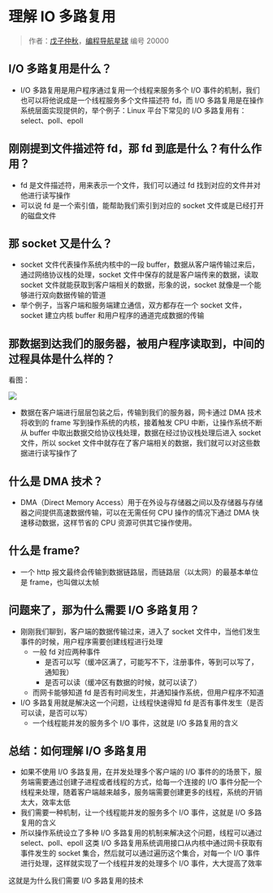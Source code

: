 # 理解 IO 多路复用

> 作者：[戊子仲秋](https://github.com/wuzizhongqiu)，[编程导航星球](https://wx.zsxq.com/dweb2/index/group/51122858222824) 编号 20000

## I/O 多路复用是什么？

- I/O 多路复用是用户程序通过复用一个线程来服务多个 I/O 事件的机制，我们也可以将他说成是一个线程服务多个文件描述符 fd，而 I/O 多路复用是在操作系统层面实现提供的，举个例子：Linux 平台下常见的 I/O 多路复用有：select、poll、epoll

## 刚刚提到文件描述符 fd，那 fd 到底是什么？有什么作用？

- fd 是文件描述符，用来表示一个文件，我们可以通过 fd 找到对应的文件并对他进行读写操作
- 可以说 fd 是一个索引值，能帮助我们索引到对应的 socket 文件或是已经打开的磁盘文件

## 那 socket 又是什么？

- socket 文件代表操作系统内核中的一段 buffer，数据从客户端传输过来后，通过网络协议栈的处理，socket 文件中保存的就是客户端传来的数据，读取 socket 文件就能获取到客户端相关的数据，形象的说，socket 就像是一个能够进行双向数据传输的管道
- 举个例子，当客户端和服务端建立通信，双方都存在一个 socket 文件，socket 建立内核 buffer 和用户程序的通道完成数据的传输

## 那数据到达我们的服务器，被用户程序读取到，中间的过程具体是什么样的？

看图：

![](https://pic.yupi.icu/5563/202312241537948.png)

- 数据在客户端进行层层包装之后，传输到我们的服务器，网卡通过 DMA 技术将收到的 frame 写到操作系统的内核，接着触发 CPU 中断，让操作系统不断从 buffer 中取出数据交给协议栈处理，数据在经过协议栈处理后进入 socket 文件，所以 socket 文件中就存在了客户端相关的数据，我们就可以对这些数据进行读写操作了

## 什么是 DMA 技术？

- DMA（Direct Memory Access）用于在外设与存储器之间以及存储器与存储器之间提供高速数据传输，可以在无需任何 CPU 操作的情况下通过 DMA 快速移动数据，这样节省的 CPU 资源可供其它操作使用。

## 什么是 frame?

- 一个 http 报文最终会传输到数据链路层，而链路层（以太网）的最基本单位是 frame，也叫做以太帧

## 问题来了，那为什么需要 I/O 多路复用？

- 刚刚我们聊到，客户端的数据传输过来，进入了 socket 文件中，当他们发生事件的时候，用户程序需要创建线程进行处理
  - 一般 fd 对应两种事件
    - 是否可以写（缓冲区满了，可能写不下，注册事件，等到可以写了，通知我）
    - 是否可以读（缓冲区有数据的时候，就可以读了）
  - 而网卡能够知道 fd 是否有时间发生，并通知操作系统，但用户程序不知道
- I/O 多路复用就是解决这一个问题，让线程快速得知 fd 是否有事件发生（是否可以读，是否可以写）
  - 一个线程能并发的服务多个 I/O 事件，这就是 I/O 多路复用的含义

## 总结：如何理解 I/O 多路复用

- 如果不使用 I/O 多路复用，在并发处理多个客户端的 I/O 事件的的场景下，服务端需要通过创建子进程或者线程的方式，给每一个连接的 I/O 事件分配一个线程来处理，随着客户端越来越多，服务端需要创建更多的线程，系统的开销太大，效率太低
- 我们需要一种机制，让一个线程能并发的服务多个 I/O 事件，这就是 I/O 多路复用的含义
- 所以操作系统设立了多种 I/O 多路复用的机制来解决这个问题，线程可以通过 select、poll、epoll 这类 I/O 多路复用系统调用接口从内核中通过网卡获取有事件发生的 socket 集合，然后就可以通过遍历这个集合，对每一个 I/O 事件进行处理，这样就实现了一个线程并发的处理多个 I/O 事件，大大提高了效率

这就是为什么我们需要 I/O 多路复用的技术